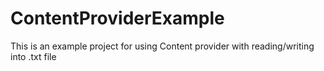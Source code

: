 # ContentProviderExample
This is an example project for using Content provider with reading/writing into .txt file
